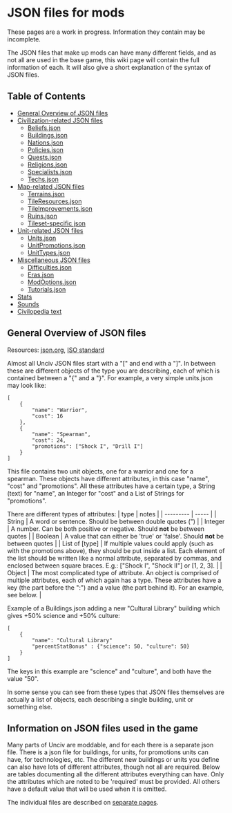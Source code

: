 # JSON files for mods

These pages are a work in progress. Information they contain may be incomplete.

The JSON files that make up mods can have many different fields, and as not all are used in the base game, this wiki page will contain the full information of each. It will also give a short explanation of the syntax of JSON files.

## Table of Contents

-   [General Overview of JSON files](#general-overview-of-json-files)
-   [Civilization-related JSON files](../Other/Civilization-related-JSON-files.md)
    -   [Beliefs.json](../Other/Civilization-related-JSON-files.md#beliefsjson)
    -   [Buildings.json](../Other/Civilization-related-JSON-files.md#buildingsjson)
    -   [Nations.json](../Other/Civilization-related-JSON-files.md#nationsjson)
    -   [Policies.json](../Other/Civilization-related-JSON-files.md#policiesjson)
    -   [Quests.json](../Other/Civilization-related-JSON-files.md#questsjson)
    -   [Religions.json](../Other/Civilization-related-JSON-files.md#religionsjson)
    -   [Specialists.json](../Other/Civilization-related-JSON-files.md#specialistsjson)
    -   [Techs.json](../Other/Civilization-related-JSON-files.md#techsjson)
-   [Map-related JSON files](../Other/Map-related-JSON-files.md)
    -   [Terrains.json](../Other/Map-related-JSON-files.md#terrainsjson)
    -   [TileResources.json](../Other/Map-related-JSON-files.md#tileresourcesjson)
    -   [TileImprovements.json](../Other/Map-related-JSON-files.md#tileimprovementsjson)
    -   [Ruins.json](../Other/Map-related-JSON-files.md#ruinsjson)
    -   [Tileset-specific json](../Other/Map-related-JSON-files.md#tileset-specific-json)
-   [Unit-related JSON files](../Other/Unit-related-JSON-files.md)
    -   [Units.json](../Other/Unit-related-JSON-files.md#unitsjson)
    -   [UnitPromotions.json](../Other/Unit-related-JSON-files.md#unitpromotionsjson)
    -   [UnitTypes.json](../Other/Unit-related-JSON-files.md#unittypesjson)
-   [Miscellaneous JSON files](../Other/Miscellaneous-JSON-files.md)
    - [Difficulties.json](../Other/Miscellaneous-JSON-files.md#difficultiesjson)
    - [Eras.json](../Other/Miscellaneous-JSON-files.md#erasjson)
    - [ModOptions.json](../Other/Miscellaneous-JSON-files.md#modoptionsjson)
    - [Tutorials.json](../Other/Miscellaneous-JSON-files.md#tutorialsjson)
-   [Stats](../Other/Map-related-JSON-files.md#stats)
-   [Sounds](Images-and-Audio.md#sounds)
-   [Civilopedia text](../Other/Miscellaneous-JSON-files.md#civilopedia-text)

## General Overview of JSON files

Resources: [json.org](https://www.json.org/), [ISO standard](https://standards.iso.org/ittf/PubliclyAvailableStandards/c071616_ISO_IEC_21778_2017.zip)

Almost all Unciv JSON files start with a "[" and end with a "]". In between these are different objects of the type you are describing, each of which is contained between a "{" and a "}". For example, a very simple units.json may look like:

```
[
    {
        "name": "Warrior",
        "cost": 16
    },
    {
        "name": "Spearman",
        "cost": 24,
        "promotions": ["Shock I", "Drill I"]
    }
]
```

This file contains two unit objects, one for a warrior and one for a spearman. These objects have different attributes, in this case "name", "cost" and "promotions". All these attributes have a certain type, a String (text) for "name", an Integer for "cost" and a List of Strings for "promotions".

There are different types of attributes:
| type | notes |
| --------- | ----- |
| String | A word or sentence. Should be between double quotes (") |
| Integer | A number. Can be both positive or negative. Should **not** be between quotes |
| Boolean | A value that can either be 'true' or 'false'. Should **not** be between quotes |
| List of [type] | If multiple values could apply (such as with the promotions above), they should be put inside a list. Each element of the list should be written like a normal attribute, separated by commas, and enclosed between square braces. E.g.: ["Shock I", "Shock II"] or [1, 2, 3]. |
| Object | The most complicated type of attribute. An object is comprised of multiple attributes, each of which again has a type. These attributes have a key (the part before the ":") and a value (the part behind it). For an example, see below. |

Example of a Buildings.json adding a new "Cultural Library" building which gives +50% science and +50% culture:

```
[
    {
        "name": "Cultural Library"
        "percentStatBonus" : {"science": 50, "culture": 50}
    }
]
```

The keys in this example are "science" and "culture", and both have the value "50".

In some sense you can see from these types that JSON files themselves are actually a list of objects, each describing a single building, unit or something else.

## Information on JSON files used in the game

Many parts of Unciv are moddable, and for each there is a separate json file. There is a json file for buildings, for units, for promotions units can have, for technologies, etc. The different new buildings or units you define can also have lots of different attributes, though not all are required. Below are tables documenting all the different attributes everything can have. Only the attributes which are noted to be 'required' must be provided. All others have a default value that will be used when it is omitted.

The individual files are described on [separate pages](#Table-of-Contents).
